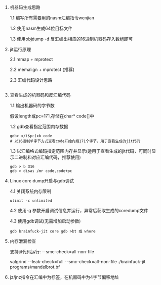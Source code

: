 1. 机器码生成思路

   1.1 编写所有需要用的nasm汇编指令wenjian

   1.2 使用nasm生成64位目标文件

   1.3 使用objdump -d 反汇编出相应的16进制机器码存入数组即可
2. jit运行原理

   2.1 mmap + mprotect

   2.2 memalign + mprotect (推荐)

   2.3 汇编代码设计思路
   ```text

   ```
3. 查看生成的机器码和反汇编代码

   1.1 输出机器码的字节数

   假设length或pc=171,存储在char* code[]中

   1.2 gdb查看指定范围内存数据
    ```shell 
    gdb> x/($pc)xb code
    # 以16进制单字节方式查看code开始向后171个字节，用于查看生成的jit代码
    ```
   1.3 以汇编格式编码指定范围内存并显示(适用于查看生成的jit代码，可同时显示二进制和对应汇编代码，推荐使用)
   ```shell
   gdb > b 316
   gdb > disas /mr code,code+pc
   ```
4. Linux core dump开启与gdb调试

   4.1 关闭系统内存限制

    ```shell
    ulimit -c unlimited
    ```

   4.2 使用-g 参数开启调试信息并运行，异常后获取生成的coredump文件

   4.3 使用gdb调试(无需增加启动参数)
   ```shell 
   gdb brainfuck-jit core gdb >bt 或 where
   ```

5. 内存泄漏检查

   支持jit代码运行: --smc-check=all-non-file
   
   valgrind --leak-check=full --smc-check=all-non-file ./brainfuck-jit programs/mandelbrot.bf 
6. jz/jnz指令在汇编中为标签，在机器码中为4字节偏移地址